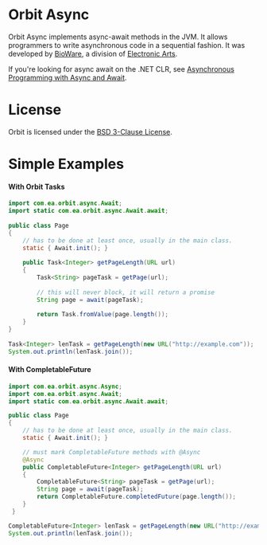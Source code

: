Orbit Async
============

Orbit Async implements async-await methods in the JVM. It allows programmers to write asynchronous code in a sequential fashion. It was developed by [BioWare](http://www.bioware.com), a division of [Electronic Arts](http://www.ea.com).

If you're looking for async await on the .NET CLR, see [Asynchronous Programming with Async and Await](https://msdn.microsoft.com/en-us/library/hh191443.aspx).

License
=======
Orbit is licensed under the [BSD 3-Clause License](../LICENSE).

Simple Examples
=======
#### With Orbit Tasks
```java
import com.ea.orbit.async.Await;
import static com.ea.orbit.async.Await.await;
 
public class Page
{
    // has to be done at least once, usually in the main class.
    static { Await.init(); }
    
    public Task<Integer> getPageLength(URL url)
    {
        Task<String> pageTask = getPage(url);
 
        // this will never block, it will return a promise
        String page = await(pageTask);
 
        return Task.fromValue(page.length());
    }
}
 
Task<Integer> lenTask = getPageLength(new URL("http://example.com"));
System.out.println(lenTask.join());

```
#### With CompletableFuture
```java
import com.ea.orbit.async.Async;
import com.ea.orbit.async.Await;
import static com.ea.orbit.async.Await.await;

public class Page
{
    // has to be done at least once, usually in the main class.
    static { Await.init(); }

    // must mark CompletableFuture methods with @Async
    @Async
    public CompletableFuture<Integer> getPageLength(URL url)
    {
        CompletableFuture<String> pageTask = getPage(url);
        String page = await(pageTask);
        return CompletableFuture.completedFuture(page.length());
    }
 }

CompletableFuture<Integer> lenTask = getPageLength(new URL("http://example.com"));
System.out.println(lenTask.join());

```

